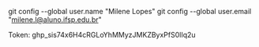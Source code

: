 
git config --global user.name "Milene Lopes"
git config --global user.email "milene.l@aluno.ifsp.edu.br"

Token: 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
